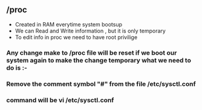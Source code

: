 ## /proc

- Created in RAM everytime system bootsup
- We can Read and Write information , but it is only temporary
- To edit info in proc we need to have root privilige

### Any change make to /proc file will be reset if we boot our system again to make the change temporary what we need to do is :-

### Remove the comment symbol "#" from the file /etc/sysctl.conf

### command will be vi /etc/sysctl.conf